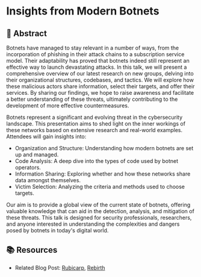 # Insights from Modern Botnets

## 🎯 Abstract

Botnets have managed to stay relevant in a number of ways, from the incorporation of phishing in their attack chains to a subscription service model. Their adaptability has proved that botnets indeed still represent an effective way to launch devastating attacks. In this talk, we will present a comprehensive overview of our latest research on new groups, delving into their organizational structures, codebases, and tactics. We will explore how these malicious actors share information, select their targets, and offer their services. By sharing our findings, we hope to raise awareness and facilitate a better understanding of these threats, ultimately contributing to the development of more effective countermeasures.

Botnets represent a significant and evolving threat in the cybersecurity landscape. This presentation aims to shed light on the inner workings of these networks based on extensive research and real-world examples. Attendees will gain insights into:

- Organization and Structure: Understanding how modern botnets are set up and managed.
- Code Analysis: A deep dive into the types of code used by botnet operators.
- Information Sharing: Exploring whether and how these networks share data amongst themselves.
- Victim Selection: Analyzing the criteria and methods used to choose targets.

Our aim is to provide a global view of the current state of botnets, offering valuable knowledge that can aid in the detection, analysis, and mitigation of these threats. This talk is designed for security professionals, researchers, and anyone interested in understanding the complexities and dangers posed by botnets in today's digital world.

## 📚 Resources

- Related Blog Post: [Rubicarp](https://sysdig.com/blog/rubycarp-romanian-botnet-group/), [Rebirth](https://sysdig.com/blog/ddos-as-a-service-the-rebirth-botnet/)
